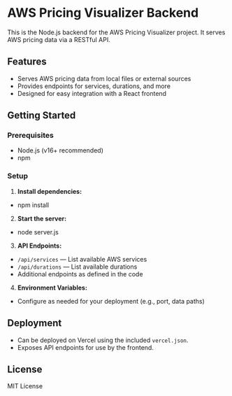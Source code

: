 # AWS Pricing Visualizer Backend

This is the Node.js backend for the AWS Pricing Visualizer project. It serves AWS pricing data via a RESTful API.

## Features

- Serves AWS pricing data from local files or external sources
- Provides endpoints for services, durations, and more
- Designed for easy integration with a React frontend

## Getting Started

### Prerequisites

- Node.js (v16+ recommended)
- npm

### Setup

1. **Install dependencies:**
- npm install

2. **Start the server:**
- node server.js

3. **API Endpoints:**
- `/api/services` — List available AWS services
- `/api/durations` — List available durations
- Additional endpoints as defined in the code

4. **Environment Variables:**
- Configure as needed for your deployment (e.g., port, data paths)

## Deployment

- Can be deployed on Vercel using the included `vercel.json`.
- Exposes API endpoints for use by the frontend.

## License

MIT License

